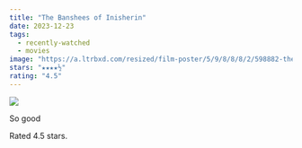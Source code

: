 ```yaml
---
title: "The Banshees of Inisherin"
date: 2023-12-23
tags:
  - recently-watched
  - movies
image: "https://a.ltrbxd.com/resized/film-poster/5/9/8/8/8/2/598882-the-banshees-of-inisherin-0-600-0-900-crop.jpg?v=933f9af6e7"
stars: "★★★★½"
rating: "4.5"
---
```


<div class="letterboxd-movie-data-content">
   <p><img src="https://a.ltrbxd.com/resized/film-poster/5/9/8/8/8/2/598882-the-banshees-of-inisherin-0-600-0-900-crop.jpg?v=933f9af6e7"/></p> <p>So good</p> 
  <p>Rated 4.5 stars.<p>
  <div class="float-clear"></div>
</div>
